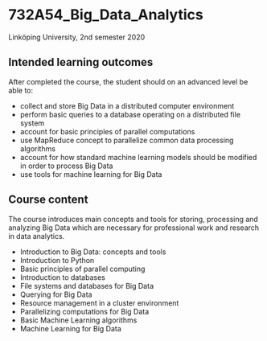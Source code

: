 # 732A54_Big_Data_Analytics
Linköping University, 2nd semester 2020

## Intended learning outcomes

After completed the course, the student should on an advanced level be able to:

- collect and store Big Data in a distributed computer environment
- perform basic queries to a database operating on a distributed file system
- account for basic principles of parallel computations
- use MapReduce concept to parallelize common data processing algorithms
- account for how standard machine learning models should be modified in order to process Big Data
- use tools for machine learning for Big Data


## Course content

The course introduces main concepts and tools for storing, processing and analyzing Big Data which are necessary for professional work and research in data analytics.

- Introduction to Big Data: concepts and tools
- Introduction to Python
- Basic principles of parallel computing
- Introduction to databases
- File systems and databases for Big Data 
- Querying for Big Data 
- Resource management in a cluster environment
- Parallelizing computations for Big Data 
- Basic Machine Learning algorithms
- Machine Learning for Big Data 
